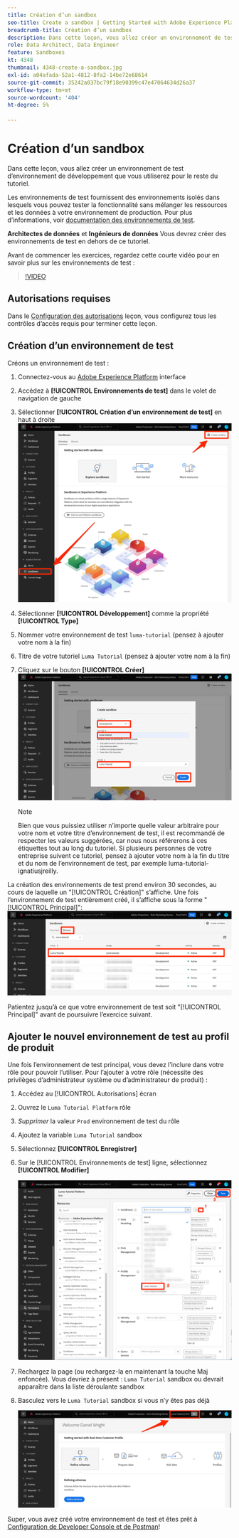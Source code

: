 ```yaml
---
title: Création d’un sandbox
seo-title: Create a sandbox | Getting Started with Adobe Experience Platform for Data Architects and Data Engineers
breadcrumb-title: Création d’un sandbox
description: Dans cette leçon, vous allez créer un environnement de test d’environnement de développement que vous pourrez utiliser pour le reste du tutoriel.
role: Data Architect, Data Engineer
feature: Sandboxes
kt: 4348
thumbnail: 4348-create-a-sandbox.jpg
exl-id: a04afada-52a1-4812-8fa2-14be72e68614
source-git-commit: 35242a037bc79f18e90399c47e47064634d26a37
workflow-type: tm+mt
source-wordcount: '404'
ht-degree: 5%

---
```


# Création d’un sandbox

<!--25min-->

Dans cette leçon, vous allez créer un environnement de test d’environnement de développement que vous utiliserez pour le reste du tutoriel.

Les environnements de test fournissent des environnements isolés dans lesquels vous pouvez tester la fonctionnalité sans mélanger les ressources et les données à votre environnement de production. Pour plus d’informations, voir [documentation des environnements de test](https://experienceleague.adobe.com/docs/experience-platform/sandbox/home.html?lang=fr).

**Architectes de données** et **Ingénieurs de données** Vous devrez créer des environnements de test en dehors de ce tutoriel.

Avant de commencer les exercices, regardez cette courte vidéo pour en savoir plus sur les environnements de test :
>[!VIDEO](https://video.tv.adobe.com/v/29838/?quality=12&learn=on)

## Autorisations requises

Dans le [Configuration des autorisations](configure-permissions.md) leçon, vous configurez tous les contrôles d’accès requis pour terminer cette leçon.

<!--
* Permission items **[!UICONTROL Sandbox Administration]** > **[!UICONTROL View Sandboxes]** and **[!UICONTROL Manage Sandboxes]**
* Permission item **[!UICONTROL Sandboxes]** > **[!UICONTROL Prod]**
* User-role access to the `Luma Tutorial Platform` product profile
* Admin-level access to the `Luma Tutorial Platform` product profile
-->

## Création d’un environnement de test

Créons un environnement de test :

1. Connectez-vous au [Adobe Experience Platform](https://experience.adobe.com/platform) interface
1. Accédez à **[!UICONTROL Environnements de test]** dans le volet de navigation de gauche
1. Sélectionner **[!UICONTROL Création d’un environnement de test]** en haut à droite
   ![Sélectionner Créer un environnement de test](assets/sandbox-createSandbox.png)

1. Sélectionner **[!UICONTROL Développement]** comme la propriété **[!UICONTROL Type]**
1. Nommer votre environnement de test `luma-tutorial` (pensez à ajouter votre nom à la fin)
1. Titre de votre tutoriel `Luma Tutorial` (pensez à ajouter votre nom à la fin)
1. Cliquez sur le bouton **[!UICONTROL Créer]**
   ![Création de votre environnement de test](assets/sandbox-nameSandbox.png)
   >[!NOTE]
   >
   >Bien que vous puissiez utiliser n’importe quelle valeur arbitraire pour votre nom et votre titre d’environnement de test, il est recommandé de respecter les valeurs suggérées, car nous nous référerons à ces étiquettes tout au long du tutoriel. Si plusieurs personnes de votre entreprise suivent ce tutoriel, pensez à ajouter votre nom à la fin du titre et du nom de l’environnement de test, par exemple luma-tutorial-ignatiusjreilly.

La création des environnements de test prend environ 30 secondes, au cours de laquelle un &quot;[!UICONTROL Création]&quot; s’affiche. Une fois l’environnement de test entièrement créé, il s’affiche sous la forme &quot;[!UICONTROL Principal]&quot;:
![État principal](assets/sandbox-active.png)

Patientez jusqu’à ce que votre environnement de test soit &quot;[!UICONTROL Principal]&quot; avant de poursuivre l’exercice suivant.

## Ajouter le nouvel environnement de test au profil de produit

Une fois l’environnement de test principal, vous devez l’inclure dans votre rôle pour pouvoir l’utiliser. Pour l’ajouter à votre rôle (nécessite des privilèges d’administrateur système ou d’administrateur de produit) :

1. Accédez au [!UICONTROL Autorisations] écran
1. Ouvrez le `Luma Tutorial Platform` rôle
1. _Supprimer_ la valeur `Prod` environnement de test du rôle
1. Ajoutez la variable `Luma Tutorial` sandbox
1. Sélectionnez **[!UICONTROL Enregistrer]**
1. Sur le [!UICONTROL Environnements de test] ligne, sélectionnez **[!UICONTROL Modifier]**

   ![Ajout du tutoriel Luma](assets/sandbox-addLumaTutorial.png)

1. Rechargez la page (ou rechargez-la en maintenant la touche Maj enfoncée). Vous devriez à présent : `Luma Tutorial` sandbox ou devrait apparaître dans la liste déroulante sandbox
1. Basculez vers le `Luma Tutorial` sandbox si vous n’y êtes pas déjà

   ![Confirmation du sandbox](assets/sandbox-confirmDropdown.png)

Super, vous avez créé votre environnement de test et êtes prêt à [Configuration de Developer Console et de Postman](set-up-developer-console-and-postman.md)!
